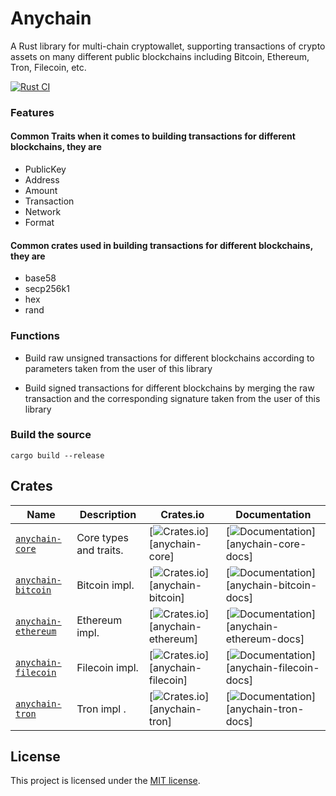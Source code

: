 # Anychain

A Rust library for multi-chain cryptowallet, supporting transactions of crypto assets on many different
public blockchains including Bitcoin, Ethereum, Tron, Filecoin, etc.

[![Rust CI](https://github.com/uduncloud/anychain/actions/workflows/rust.yml/badge.svg)](https://github.com/uduncloud/anychain/actions/workflows/rust.yml)

### Features

#### Common Traits when it comes to building transactions for different blockchains, they are
* PublicKey
* Address
* Amount
* Transaction
* Network
* Format

#### Common crates used in building transactions for different blockchains, they are
* base58
* secp256k1
* hex
* rand


### Functions

* Build raw unsigned transactions for different blockchains according to parameters taken from the user of this library

* Build signed transactions for different blockchains by merging the raw transaction and the corresponding signature 
  taken from the user of this library


### Build the source
	
    cargo build --release

## Crates

| Name                  | Description            | Crates.io                                                                    | Documentation                                                                    |
|-----------------------|------------------------|------------------------------------------------------------------------------|----------------------------------------------------------------------------------|
| [`anychain-core`]     | Core types and traits. | [![Crates.io](https://img.shields.io/crates/v/anychain-core)][anychain-core] | [![Documentation](https://shields.io/docsrs/anychain-core)][anychain-core-docs]  |
| [`anychain-bitcoin`]  | Bitcoin impl.          | [![Crates.io](https://img.shields.io/crates/v/anychain-bitcoin)][anychain-bitcoin] | [![Documentation](https://shields.io/docsrs/anychain-bitcoin)][anychain-bitcoin-docs] |
| [`anychain-ethereum`] | Ethereum impl.         | [![Crates.io](https://img.shields.io/crates/v/anychain-ethereum)][anychain-ethereum]       | [![Documentation](https://shields.io/docsrs/anychain-ethereum)][anychain-ethereum-docs] |
| [`anychain-filecoin`] | Filecoin impl.         | [![Crates.io](https://img.shields.io/crates/v/anychain-filecoin)][anychain-filecoin]       | [![Documentation](https://shields.io/docsrs/anychain-filecoin)][anychain-filecoin-docs] |
| [`anychain-tron`]     | Tron impl .       | [![Crates.io](https://img.shields.io/crates/v/anychain-tron)][anychain-tron]       | [![Documentation](https://shields.io/docsrs/anychain-tron)][anychain-tron-docs]     |

## License

This project is licensed under the [MIT license][license].

[`anychain-core`]: https://github.com/0xcregis/anychain/tree/main/anychain-core
[`anychain-bitcoin`]: https://github.com/0xcregis/anychain/tree/main/anychain-bitcoin
[`anychain-ethereum`]: https://github.com/0xcregis/anychain/tree/main/anychain-ethereum
[`anychain-filecoin`]: https://github.com/0xcregis/anychain/tree/main/anychain-filecoin
[`anychain-tron`]: https://github.com/0xcregis/anychain/tree/main/anychain-tron
[license]: https://github.com/0xcregis/anychain/blob/main/LICENSE